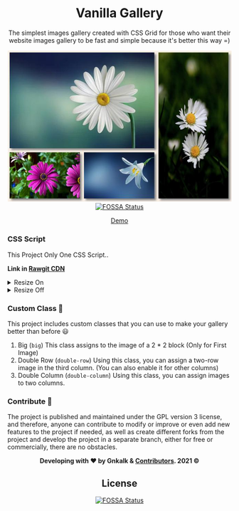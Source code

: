 <div align="center">

# Vanilla Gallery

The simplest images gallery created with CSS Grid for those who want their website images gallery to be fast and simple because it's better this way =)


![Screenshot](Screenshot.jpg)
[![FOSSA Status](https://app.fossa.com/api/projects/git%2Bgithub.com%2FGnkalk%2FVanilla-Gallery.svg?type=shield)](https://app.fossa.com/projects/git%2Bgithub.com%2FGnkalk%2FVanilla-Gallery?ref=badge_shield)

[Demo](https://gnkalk.github.io/Vanilla-Gallery/Gallery/)
</div>

### CSS Script 
This Project Only One CSS Script..

**Link in [Rawgit CDN](https://rawgit.org)**

<details>
    <summary>Resize On</summary>
    <br>

**Normal**
```
https://ghcdn.rawgit.org/Gnkalk/Vanilla-Gallery/main/Css-script/Gallery.css
```
**Double Row Other Column On**
```
https://ghcdn.rawgit.org/Gnkalk/Vanilla-Gallery/main/Css-script/Gallery-OCO.css
```

</details>
<details>
    <summary>Resize Off</summary>
    <br>

**Normal**
```
https://ghcdn.rawgit.org/Gnkalk/Vanilla-Gallery/main/Css-script/RO/Gallery.css
```
**Double Row Other Column On**
```
https://ghcdn.rawgit.org/Gnkalk/Vanilla-Gallery/main/Css-script/RO/Gallery-OCO.css
```
</details>

### Custom Class 🎨

This project includes custom classes that you can use to make your gallery better than before 😃

1. Big (`big`)
This class assigns to the image of a 2 * 2 block (Only for First Image)
2. Double Row (`double-row`)
Using this class, you can assign a two-row image in the third column. (You can also enable it for other columns)
3. Double Column (`double-column`)
Using this class, you can assign images to two columns.

### Contribute 🤝

The project is published and maintained under the GPL version 3 license, and therefore, anyone can contribute to modify or improve or even add new features to the project if needed, as well as create different forks from the project and develop the project in a separate branch, either for free or commercially, there are no obstacles.

<div align="center">

**Developing with ❤️ by Gnkalk & [Contributors](https://github.com/Gnkalk/Vanilla-Gallery/graphs/contributors). 2021 ©**

## License
[![FOSSA Status](https://app.fossa.com/api/projects/git%2Bgithub.com%2FGnkalk%2FVanilla-Gallery.svg?type=large)](https://app.fossa.com/projects/git%2Bgithub.com%2FGnkalk%2FVanilla-Gallery?ref=badge_large)